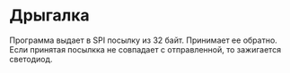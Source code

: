 # Дрыгалка

Программа выдает в SPI посылку из 32 байт. Принимает ее обратно. Если принятая посылкка не совпадает с отправленной, то зажигается светодиод.


